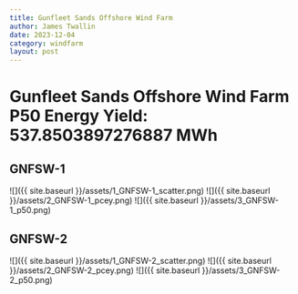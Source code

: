 ```yaml
---
title: Gunfleet Sands Offshore Wind Farm
author: James Twallin
date: 2023-12-04
category: windfarm
layout: post
---
```

# Gunfleet Sands Offshore Wind Farm P50 Energy Yield: 537.8503897276887 MWh

GNFSW-1
-------------
![]({{ site.baseurl }}/assets/1_GNFSW-1_scatter.png)
![]({{ site.baseurl }}/assets/2_GNFSW-1_pcey.png)
![]({{ site.baseurl }}/assets/3_GNFSW-1_p50.png)

GNFSW-2
-------------
![]({{ site.baseurl }}/assets/1_GNFSW-2_scatter.png)
![]({{ site.baseurl }}/assets/2_GNFSW-2_pcey.png)
![]({{ site.baseurl }}/assets/3_GNFSW-2_p50.png)

